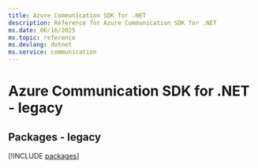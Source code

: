 ```yaml
---
title: Azure Communication SDK for .NET
description: Reference for Azure Communication SDK for .NET
ms.date: 06/16/2025
ms.topic: reference
ms.devlang: dotnet
ms.service: communication
---
```

# Azure Communication SDK for .NET - legacy
## Packages - legacy
[!INCLUDE [packages](communication-index.md)]